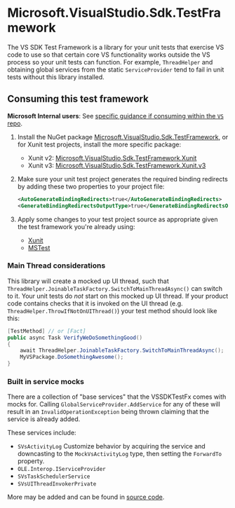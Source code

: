 # Microsoft.VisualStudio.Sdk.TestFramework

The VS SDK Test Framework is a library for your unit tests that exercise VS code to use
so that certain core VS functionality works outside the VS process so your unit tests can function.
For example, `ThreadHelper` and obtaining global services from the static `ServiceProvider`
tend to fail in unit tests without this library installed.

## Consuming this test framework

**Microsoft Internal users**: See [specific guidance if consuming within the `VS` repo](https://github.com/microsoft/vssdktestfx/blob/main/doc/vs_repo.md).

1. Install the NuGet package [Microsoft.VisualStudio.Sdk.TestFramework](https://nuget.org/packages/Microsoft.VisualStudio.Sdk.TestFramework),
   or for Xunit test projects, install the more specific package:
   * Xunit v2: [Microsoft.VisualStudio.Sdk.TestFramework.Xunit](https://nuget.org/packages/Microsoft.VisualStudio.Sdk.TestFramework.Xunit)
   * Xunit v3: [Microsoft.VisualStudio.Sdk.TestFramework.Xunit.v3](https://nuget.org/packages/Microsoft.VisualStudio.Sdk.TestFramework.Xunit.v3)

1. Make sure your unit test project generates the required binding redirects by adding these two properties to your project file:

    ```xml
    <AutoGenerateBindingRedirects>true</AutoGenerateBindingRedirects>
    <GenerateBindingRedirectsOutputType>true</GenerateBindingRedirectsOutputType>
    ```

1. Apply some changes to your test project source as appropriate given the test framework you're already using:

    * [Xunit](https://github.com/microsoft/vssdktestfx/blob/main/doc/xunit.md)
    * [MSTest](https://github.com/microsoft/vssdktestfx/blob/main/doc/mstest.md)

### Main Thread considerations

This library will create a mocked up UI thread, such that `ThreadHelper.JoinableTaskFactory.SwitchToMainThreadAsync()`
can switch to it. Your unit tests do *not* start on this mocked up UI thread. If your product code contains checks
that it is invoked on the UI thread (e.g. `ThreadHelper.ThrowIfNotOnUIThread()`) your test method should look like this:

```cs
[TestMethod] // or [Fact]
public async Task VerifyWeDoSomethingGood()
{
    await ThreadHelper.JoinableTaskFactory.SwitchToMainThreadAsync();
    MyVSPackage.DoSomethingAwesome();
}
```

### Built in service mocks

There are a collection of "base services" that the VSSDKTestFx comes with mocks for.
Calling `GlobalServiceProvider.AddService` for any of these will result in an `InvalidOperationException` being thrown claiming
that the service is already added.

These services include:

* `SVsActivityLog`
  Customize behavior by acquiring the service and downcasting to the `MockVsActivityLog` type, then setting the `ForwardTo` property.
* `OLE.Interop.IServiceProvider`
* `SVsTaskSchedulerService`
* `SVsUIThreadInvokerPrivate`

More may be added and can be found in [source code](https://github.com/microsoft/vssdktestfx/blob/main/src/Microsoft.VisualStudio.Sdk.TestFramework/GlobalServiceProvider.cs#L214-L221).
